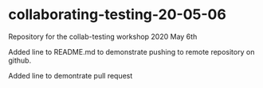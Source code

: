 # collaborating-testing-20-05-06
Repository for the collab-testing workshop 2020 May 6th

Added line to README.md to demonstrate pushing to remote repository on github.

Added line to demontrate pull request
